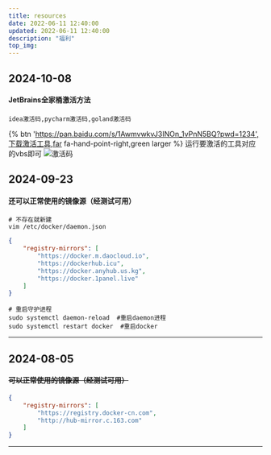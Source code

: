 ```yaml
---
title: resources
date: 2022-06-11 12:40:00
updated: 2022-06-11 12:40:00
description: "福利"
top_img: 
---
```


## 2024-10-08
#### JetBrains全家桶激活方法
```text
idea激活码,pycharm激活码,goland激活码
```
{% btn 'https://pan.baidu.com/s/1AwmvwkvJ3INOn_1vPnN5BQ?pwd=1234',下载激活工具,far fa-hand-point-right,green larger %}
运行要激活的工具对应的vbs即可
![激活码](https://byzhao-blog-1257201044.cos.ap-beijing.myqcloud.com/blog/2024108-r4wcf5envl1728355125656.png)



## 2024-09-23
#### 还可以正常使用的镜像源（经测试可用）

```shell
# 不存在就新建
vim /etc/docker/daemon.json
```
```json
{
    "registry-mirrors": [
        "https://docker.m.daocloud.io",
        "https://dockerhub.icu",
        "https://docker.anyhub.us.kg",
        "https://docker.1panel.live"
    ]
}
```
```shell
# 重启守护进程
sudo systemctl daemon-reload  #重启daemon进程
sudo systemctl restart docker  #重启docker
```
---------

## 2024-08-05
#### ~~可以正常使用的镜像源（经测试可用）~~
```json
{
    "registry-mirrors": [
        "https://registry.docker-cn.com", 
        "http://hub-mirror.c.163.com"
    ]
}
```

---------